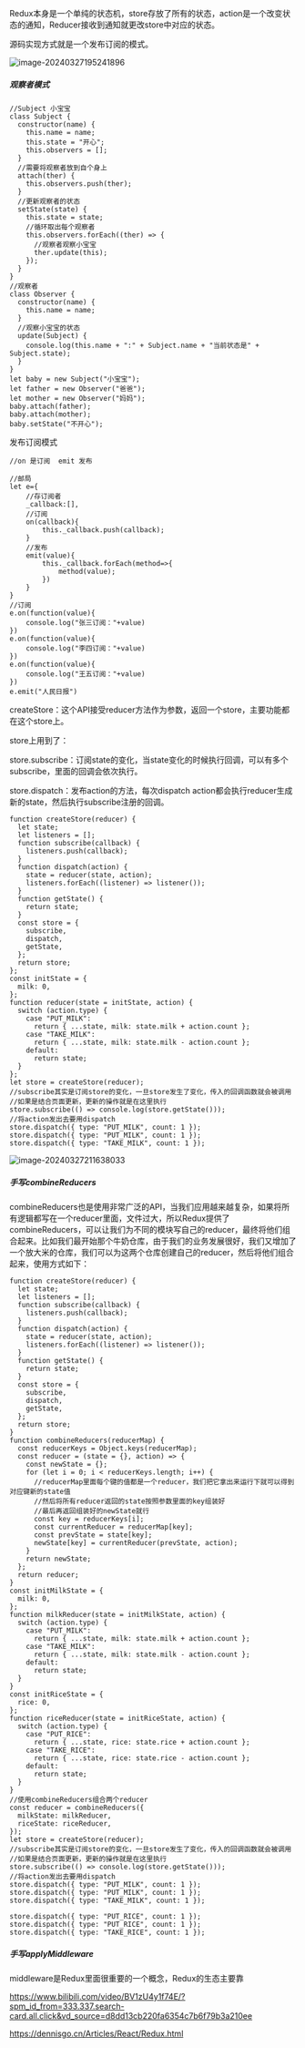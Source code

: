 Redux本身是一个单纯的状态机，store存放了所有的状态，action是一个改变状态的通知，Reducer接收到通知就更改store中对应的状态。

源码实现方式就是一个发布订阅的模式。

![image-20240327195241896](C:\Users\liqian\AppData\Roaming\Typora\typora-user-images\image-20240327195241896.png)

##### 观察者模式

```
//Subject 小宝宝
class Subject {
  constructor(name) {
    this.name = name;
    this.state = "开心";
    this.observers = [];
  }
  //需要将观察者放到自个身上
  attach(ther) {
    this.observers.push(ther);
  }
  //更新观察者的状态
  setState(state) {
    this.state = state;
    //循环取出每个观察者
    this.observers.forEach((ther) => {
      //观察者观察小宝宝
      ther.update(this);
    });
  }
}
//观察者
class Observer {
  constructor(name) {
    this.name = name;
  }
  //观察小宝宝的状态
  update(Subject) {
    console.log(this.name + ":" + Subject.name + "当前状态是" + Subject.state);
  }
}
let baby = new Subject("小宝宝");
let father = new Observer("爸爸");
let mother = new Observer("妈妈");
baby.attach(father);
baby.attach(mother);
baby.setState("不开心");
```

发布订阅模式

```
//on 是订阅  emit 发布

//邮局
let e={
	//存订阅者
	_callback:[],
	//订阅
	on(callback){
		this._callback.push(callback);
	}
	//发布
	emit(value){
		this._callback.forEach(method=>{
			method(value);
		})
	}
}
//订阅
e.on(function(value){
	console.log("张三订阅："+value)
})
e.on(function(value){
	console.log("李四订阅："+value)
})
e.on(function(value){
	console.log("王五订阅："+value)
})
e.emit("人民日报")
```

createStore：这个API接受reducer方法作为参数，返回一个store，主要功能都在这个store上。

store上用到了：

store.subscribe：订阅state的变化，当state变化的时候执行回调，可以有多个subscribe，里面的回调会依次执行。

store.dispatch：发布action的方法，每次dispatch action都会执行reducer生成新的state，然后执行subscribe注册的回调。

```
function createStore(reducer) {
  let state;
  let listeners = [];
  function subscribe(callback) {
    listeners.push(callback);
  }
  function dispatch(action) {
    state = reducer(state, action);
    listeners.forEach((listener) => listener());
  }
  function getState() {
    return state;
  }
  const store = {
    subscribe,
    dispatch,
    getState,
  };
  return store;
};
const initState = {
  milk: 0,
};
function reducer(state = initState, action) {
  switch (action.type) {
    case "PUT_MILK":
      return { ...state, milk: state.milk + action.count };
    case "TAKE_MILK":
      return { ...state, milk: state.milk - action.count };
    default:
      return state;
  }
};
let store = createStore(reducer);
//subscribe其实是订阅store的变化，一旦store发生了变化，传入的回调函数就会被调用
//如果是结合页面更新，更新的操作就是在这里执行
store.subscribe(() => console.log(store.getState()));
//将action发出去要用dispatch
store.dispatch({ type: "PUT_MILK", count: 1 });
store.dispatch({ type: "PUT_MILK", count: 1 });
store.dispatch({ type: "TAKE_MILK", count: 1 });
```

![image-20240327211638033](C:\Users\liqian\AppData\Roaming\Typora\typora-user-images\image-20240327211638033.png)

##### 手写combineReducers

combineReducers也是使用非常广泛的API，当我们应用越来越复杂，如果将所有逻辑都写在一个reducer里面，文件过大，所以Redux提供了combineReducers，可以让我们为不同的模块写自己的reducer，最终将他们组合起来。比如我们最开始那个牛奶仓库，由于我们的业务发展很好，我们又增加了一个放大米的仓库，我们可以为这两个仓库创建自己的reducer，然后将他们组合起来，使用方式如下：

```
function createStore(reducer) {
  let state;
  let listeners = [];
  function subscribe(callback) {
    listeners.push(callback);
  }
  function dispatch(action) {
    state = reducer(state, action);
    listeners.forEach((listener) => listener());
  }
  function getState() {
    return state;
  }
  const store = {
    subscribe,
    dispatch,
    getState,
  };
  return store;
}
function combineReducers(reducerMap) {
  const reducerKeys = Object.keys(reducerMap);
  const reducer = (state = {}, action) => {
    const newState = {};
    for (let i = 0; i < reducerKeys.length; i++) {
      //reducerMap里面每个键的值都是一个reducer，我们把它拿出来运行下就可以得到对应键新的state值
      //然后将所有reducer返回的state按照参数里面的key组装好
      //最后再返回组装好的newState就行
      const key = reducerKeys[i];
      const currentReducer = reducerMap[key];
      const prevState = state[key];
      newState[key] = currentReducer(prevState, action);
    }
    return newState;
  };
  return reducer;
}
const initMilkState = {
  milk: 0,
};
function milkReducer(state = initMilkState, action) {
  switch (action.type) {
    case "PUT_MILK":
      return { ...state, milk: state.milk + action.count };
    case "TAKE_MILK":
      return { ...state, milk: state.milk - action.count };
    default:
      return state;
  }
}
const initRiceState = {
  rice: 0,
};
function riceReducer(state = initRiceState, action) {
  switch (action.type) {
    case "PUT_RICE":
      return { ...state, rice: state.rice + action.count };
    case "TAKE_RICE":
      return { ...state, rice: state.rice - action.count };
    default:
      return state;
  }
}
//使用combineReducers组合两个reducer
const reducer = combineReducers({
  milkState: milkReducer,
  riceState: riceReducer,
});
let store = createStore(reducer);
//subscribe其实是订阅store的变化，一旦store发生了变化，传入的回调函数就会被调用
//如果是结合页面更新，更新的操作就是在这里执行
store.subscribe(() => console.log(store.getState()));
//将action发出去要用dispatch
store.dispatch({ type: "PUT_MILK", count: 1 });
store.dispatch({ type: "PUT_MILK", count: 1 });
store.dispatch({ type: "TAKE_MILK", count: 1 });

store.dispatch({ type: "PUT_RICE", count: 1 });
store.dispatch({ type: "PUT_RICE", count: 1 });
store.dispatch({ type: "TAKE_RICE", count: 1 });
```

##### 手写applyMiddleware

middleware是Redux里面很重要的一个概念，Redux的生态主要靠







































https://www.bilibili.com/video/BV1zU4y1f74E/?spm_id_from=333.337.search-card.all.click&vd_source=d8dd13cb220fa6354c7b6f79b3a210ee

https://dennisgo.cn/Articles/React/Redux.html